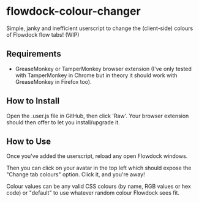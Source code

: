 # flowdock-colour-changer
Simple, janky and inefficient userscript to change the (client-side) colours of Flowdock flow tabs! (WIP)

## Requirements
- GreaseMonkey or TamperMonkey browser extension (I've only tested with TamperMonkey in Chrome but in theory it should work with GreaseMonkey in Firefox too).

## How to Install
Open the .user.js file in GitHub, then click 'Raw'. Your browser extension should then offer to let you install/upgrade it.

## How to Use
Once you've added the userscript, reload any open Flowdock windows.

Then you can click on your avatar in the top left which should expose the "Change tab colours" option. Click it, and you're away!

Colour values can be any valid CSS colours (by name, RGB values or hex code) or "default" to use whatever random colour Flowdock sees fit.
